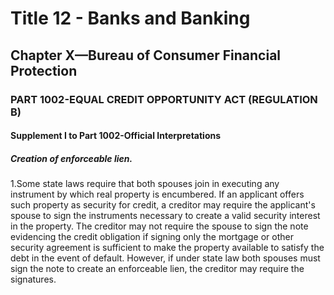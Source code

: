 
# Title 12 - Banks and Banking
## Chapter X—Bureau of Consumer Financial Protection
### PART 1002-EQUAL CREDIT OPPORTUNITY ACT (REGULATION B)
#### Supplement I to Part 1002-Official Interpretations
##### Creation of enforceable lien.

1.Some state laws require that both spouses join in executing any instrument by which real property is encumbered. If an applicant offers such property as security for credit, a creditor may require the applicant's spouse to sign the instruments necessary to create a valid security interest in the property. The creditor may not require the spouse to sign the note evidencing the credit obligation if signing only the mortgage or other security agreement is sufficient to make the property available to satisfy the debt in the event of default. However, if under state law both spouses must sign the note to create an enforceable lien, the creditor may require the signatures.
